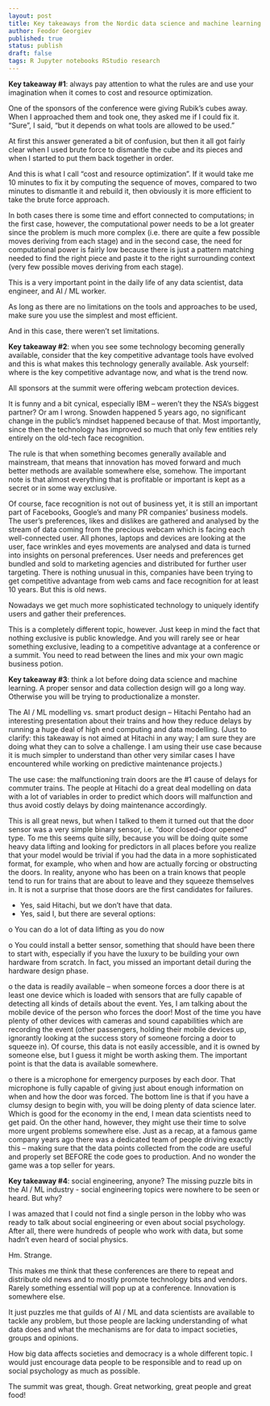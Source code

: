 ```yaml
---
layout: post
title: Key takeaways from the Nordic data science and machine learning summit 2018
author: Feodor Georgiev
published: true
status: publish
draft: false
tags: R Jupyter notebooks RStudio research 
---
```

 
 
<b>Key takeaway #1</b>: always pay attention to what the rules are and use your imagination when it comes to cost and resource optimization.
 
One of the sponsors of the conference were giving Rubik’s cubes away. When I approached them and took one, they asked me if I could fix it. “Sure”, I said, “but it depends on what tools are allowed to be used.” 
 
At first this answer generated a bit of confusion, but then it all got fairly clear when I used brute force to dismantle the cube and its pieces and when I started to put them back together in order. 
 
And this is what I call “cost and resource optimization”. If it would take me 10 minutes to fix it by computing the sequence of moves, compared to two minutes to dismantle it and rebuild it, then obviously it is more efficient to take the brute force approach. 
 
In both cases there is some time and effort connected to computations; in the first case, however, the computational power needs to be a lot greater since the problem is much more complex (i.e. there are quite a few possible moves deriving from each stage) and in the second case, the need for computational power is fairly low because there is just a pattern matching needed to find the right piece and paste it to the right surrounding context (very few possible moves deriving from each stage).
 
This is a very important point in the daily life of any data scientist, data engineer, and AI / ML worker. 
 
As long as there are no limitations on the tools and approaches to be used, make sure you use the simplest and most efficient. 
 
And in this case, there weren’t set limitations. 
 
 
<b>Key takeaway #2</b>: when you see some technology becoming generally available, consider that the key competitive advantage tools have evolved and this is what makes this technology generally available. Ask yourself: where is the key competitive advantage now, and what is the trend now.
 
All sponsors at the summit were offering webcam protection devices. 
 
It is funny and a bit cynical, especially IBM – weren’t they the NSA’s biggest partner? Or am I wrong.
Snowden happened 5 years ago, no significant change in the public’s mindset happened because of that. Most importantly, since then the technology has improved so much that only few entities rely entirely on the old-tech face recognition.
 
The rule is that when something becomes generally available and mainstream, that means that innovation has moved forward and much better methods are available somewhere else, somehow. The important note is that almost everything that is profitable or important is kept as a secret or in some way exclusive. 
 
Of course, face recognition is not out of business yet, it is still an important part of Facebooks, Google’s and many PR companies’ business models. The user’s preferences, likes and dislikes are gathered and analysed by the stream of data coming from the precious webcam which is facing each well-connected user. All phones, laptops and devices are looking at the user, face wrinkles and eyes movements are analysed and data is turned into insights on personal preferences. User needs and preferences get bundled and sold to marketing agencies and distributed for further user targeting. There is nothing unusual in this, companies have been trying to get competitive advantage from web cams and face recognition for at least 10 years. But this is old news. 
 
Nowadays we get much more sophisticated technology to uniquely identify users and gather their preferences. 
 
This is a completely different topic, however. Just keep in mind the fact that nothing exclusive is public knowledge. And you will rarely see or hear something exclusive, leading to a competitive advantage at a conference or a summit. You need to read between the lines and mix your own magic business potion. 
 
 
<b>Key takeaway #3</b>: think a lot before doing data science and machine learning. A proper sensor and data collection design will go a long way. Otherwise you will be trying to productionalize a monster. 
 
 
The AI / ML modelling vs. smart product design – Hitachi Pentaho had an interesting presentation about their trains and how they reduce delays by running a huge deal of high end computing and data modelling. (Just to clarify: this takeaway is not aimed at Hitachi in any way; I am sure they are doing what they can to solve a challenge. I am using their use case because it is much simpler to understand than other very similar cases I have encountered while working on predictive maintenance projects.)
 
The use case: the malfunctioning train doors are the #1 cause of delays for commuter trains. The people at Hitachi do a great deal modelling on data with a lot of variables in order to predict which doors will malfunction and thus avoid costly delays by doing maintenance accordingly. 
 
This is all great news, but when I talked to them it turned out that the door sensor was a very simple binary sensor, i.e. “door closed-door opened” type. To me this seems quite silly, because you will be doing quite some heavy data lifting and looking for predictors in all places before you realize that your model would be trivial if you had the data in a more sophisticated format, for example, who when and how are actually forcing or obstructing the doors. 
In reality, anyone who has been on a train knows that people tend to run for trains that are about to leave and they squeeze themselves in. It is not a surprise that those doors are the first candidates for failures. 
 
-	Yes, said Hitachi, but we don’t have that data. 
-	Yes, said I, but there are several options: 
 
o	You can do a lot of data lifting as you do now
 
o	You could install a better sensor, something that should have been there to start with, especially if you have the luxury to be building your own hardware from scratch. In fact, you missed an important detail during the hardware design phase.
 
 
o	the data is readily available – when someone forces a door there is at least one device which is loaded with sensors that are fully capable of detecting all kinds of details about the event. Yes, I am talking about the mobile device of the person who forces the door! Most of the time you have plenty of other devices with cameras and sound capabilities which are recording the event (other passengers, holding their mobile devices up, ignorantly looking at the success story of someone forcing a door to squeeze in). Of course, this data is not easily accessible, and it is owned by someone else, but I guess it might be worth asking them. The important point is that the data is available somewhere. 
 
o	there is a microphone for emergency purposes by each door. That microphone is fully capable of giving just about enough information on when and how the door was forced. 
The bottom line is that if you have a clumsy design to begin with, you will be doing plenty of data science later. Which is good for the economy in the end, I mean data scientists need to get paid. On the other hand, however, they might use their time to solve more urgent problems somewhere else. 
Just as a recap, at a famous game company years ago there was a dedicated team of people driving exactly this – making sure that the data points collected from the code are useful and properly set BEFORE the code goes to production. And no wonder the game was a top seller for years. 
 
 
<b>Key takeaway #4</b>: social engineering, anyone? The missing puzzle bits in the AI / ML industry - social engineering topics were nowhere to be seen or heard. But why?  
 
I was amazed that I could not find a single person in the lobby who was ready to talk about social engineering or even about social psychology. After all, there were hundreds of people who work with data, but some hadn’t even heard of social physics. 
 
Hm. Strange. 
 
This makes me think that these conferences are there to repeat and distribute old news and to mostly promote technology bits and vendors. Rarely something essential will pop up at a conference. Innovation is somewhere else. 
 
It just puzzles me that guilds of AI / ML and data scientists are available to tackle any problem, but those people are lacking understanding of what data does and what the mechanisms are for data to impact societies, groups and opinions. 
 
How big data affects societies and democracy is a whole different topic. I would just encourage data people to be responsible and to read up on social psychology as much as possible. 
 
 
The summit was great, though. Great networking, great people and great food! 
 
 

